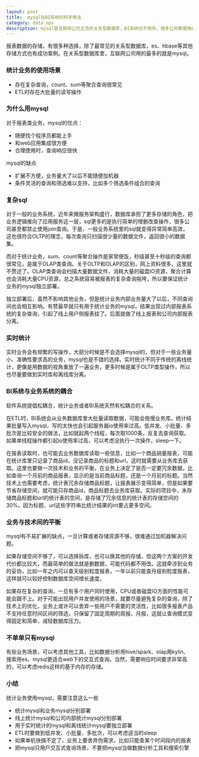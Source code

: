 ```yaml
---
layout: post
title:  mysql在BI系统的科学用法
category: data_ops
description: mysql是互联网公司主流的关系型数据库，BI系统也不例外，很多公司都使用mysql存储统计类数据。但是，天生娇贵的mysql需要扬长避短，科学使用。
---
```


报表数据的存储，有很多种选择，除了最常见的关系型数据库，es、hbase等其他存储方式也有成功案例。在关系型数据库里，互联网公司用的最多的就是mysql。

### 统计业务的使用场景
* 存在复杂查询，count、sum等聚合查询很常见
* ETL时存在大批量的读写操作

### 为什么用mysql
对于报表类业务，mysql的优点：

* 随便找个程序员都能上手
* 和web应用集成很方便
* 合理使用时，查询响应很快

mysql的缺点

* 扩展不方便，业务量大了以后不能随便加机器
* 条件灵活的查询和筛选难以支持，比如多个筛选条件组合的查询

### 复杂sql
对于一般的业务系统，近年来微服务架构盛行，数据库承担了更多存储的角色，把业务逻辑推向了应用服务这一层，sql更多的是执行简单的增删改查操作，很多公司甚至都禁止使用join查询。于是，一般业务系统里的sql就变得异常简单高效，这也很符合OLTP的理念，每次查询只扫描很少量的数据文件，返回很小的数据集。

而对于统计业务，sum、count等聚合操作是家常便饭，秒级甚至十秒级的查询都很常见，是属于OLAP类查询。关于OLTP和OLAP的区别，网上资料很多，这里就不赘述了。OLAP类查询会扫描大量数据文件，消耗大量的磁盘IO资源，聚合计算也会消耗大量CPU资源，总之系统容易被报表的复杂查询拖垮，所以要保证统计业务的mysql独立部署。

独立部署后，虽然不影响其他业务，但是统计业务内部业务量大了以后，不同查询间也会相互影响。有赞最早就只有用于统计业务的mysql，结果出现过内部报表系统的复杂查询，引起了线上用户侧报表挂了。后面就做了线上报表和公司内部报表分离。

### 实时统计
实时业务会有频繁的写操作，大部分时候是不会选择mysql的，但对于一些业务量小、准确性要求高的业务，mysql也是不错的选择。实时统计不同于传统的离线统计，更像是用数据的视角重放了一遍业务，更多时候是属于OLTP类型操作，所以也尽量要做到实时库和离线库分离。

### BI系统与业务系统的耦合
软件系统提倡松耦合，统计业务或者BI系统天然有松耦合的关系。

在ETL时，BI系统会从业务数据库里大批量读取数据，可能会拖慢业务库。统计结果批量写入mysql，写的太快也会引起服务器io使用率过高。低并发、小批量、多批次是比较安全的做法，比如就起两个线程，每次取1000条，反复去查询获取。如果单线程操作都引起io使用率过高，可以考虑没执行一次操作，sleep一下。

在报表读取时，也可能去业务数据库读取一些信息，比如一个商品销量报表，可能在统计库里只记录了商品id，没记录商品的标题和url，这时就需要从业务库去获取。这里也要做一次技术和业务的平衡，在业务上决定了是否一定要冗余数据，比如查询一个月前的商品报表，显示的是当前商品标题，还是一个月前的标题。当然技术上也需要考虑，统计表冗余存储商品标题，让报表展示变得简单，但是如果要节省存储空间，就可能只存商品id，商品标题去业务库获取。实际的项目中，未存储商品标题和url的统计表的空间，是存储了冗余信息的统计表的存储空间的30%，因为标题、url这些字符串比统计结果的int要占更多空间。

### 业务与技术间的平衡
mysql有不易扩展的缺点，一旦计算或者存储资源不够，很难通过加机器解决问题。

如果存储空间不够了，可以选择拆库，也可以换其他的存储，但这两个方案的开发代价都比较大，而最简单的做法就是删数据，可能代码都不用改。这就牵涉到业务的妥协，比如一年之内可以查天级别粒度报表，一年以前只能查月级别粒度报表，这样就可以较好控制数据库空间增长速度。

如果存在复杂的查询，一旦有多个用户同时使用，CPU或者磁盘IO方面的性能可能会跟不上。对于可能出现用户并发使用的场景，就要尽量避免复杂的查询，除了技术上的优化，业务上或许可以舍弃一些用户不需要的灵活性，比如很多报表产品不支持任意时间区间的筛选，只保留了固定周期的周报、月报，这就让查询模式变得固定和简单，减轻数据库压力。

### 不单单只有mysql
有些业务场景，可以考虑其他工具，比如数据分析用hive/spark、olap用kylin、搜索用es、mysql更适合web下的交互式查询。当然，需要响应时间要求非常高的，可以考虑redis这样的基于内存的存储。

### 小结
统计业务使用mysql，需要注意这么一些

* 统计mysql和业务mysql分别部署
* 线上统计mysql和公司内部统计mysql分别部署
* 用于实时统计的mysql和离线统计mysql要独立部署
* ETL时要做到低并发、小批量、多批次，可以考虑适当的sleep
* 如果单机快搞不定了，业务上要舍弃伪需求，比如只能查某个时间段内的报表
* 把mysql只用户交互式查询场景，不要把mysql当做数据分析工具和搜索引擎


